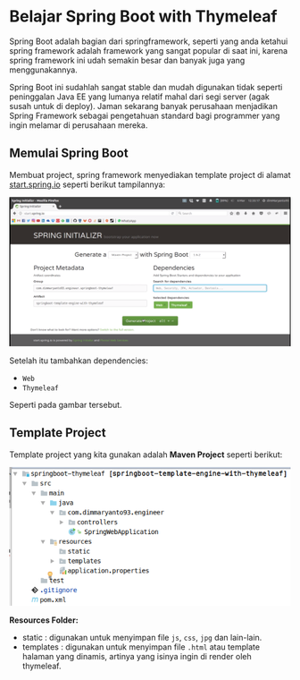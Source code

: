 # Belajar Spring Boot with Thymeleaf

Spring Boot adalah bagian dari springframework, seperti yang anda ketahui spring framework adalah framework yang sangat 
popular di saat ini, karena spring framework ini udah semakin besar dan banyak juga yang menggunakannya.

Spring Boot ini sudahlah sangat stable dan mudah digunakan tidak seperti peninggalan Java EE yang lumanya relatif mahal
dari segi server (agak susah untuk di deploy). Jaman sekarang banyak perusahaan menjadikan Spring Framework sebagai pengetahuan standard
bagi programmer yang ingin melamar di perusahaan mereka.

## Memulai Spring Boot

Membuat project, spring framework menyediakan template project di alamat [start.spring.io](http://start.spring.io/) seperti berikut tampilannya:

![start.spring.io](docs/imgs/start.spring.io.png)

Setelah itu tambahkan dependencies:

- `Web`
- `Thymeleaf`

Seperti pada gambar tersebut.

## Template Project

Template project yang kita gunakan adalah **Maven Project** seperti berikut:

![tempate-maven](docs/imgs/template-maven.png)

**Resources Folder:**

- static : digunakan untuk menyimpan file `js`, `css`, `jpg` dan lain-lain.
- templates : digunakan untuk menyimpan file `.html` atau template halaman yang dinamis, artinya yang isinya ingin di render oleh thymeleaf.
